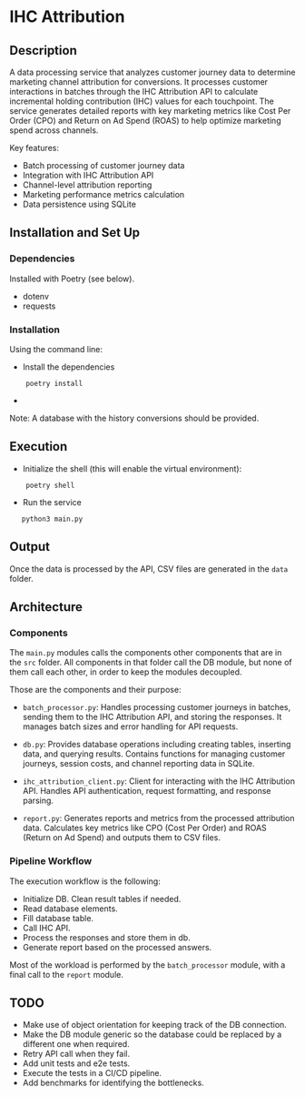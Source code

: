 # IHC Attribution

## Description

A data processing service that analyzes customer journey data to determine marketing channel attribution for conversions. It processes customer interactions in batches through the IHC Attribution API to calculate incremental holding contribution (IHC) values for each touchpoint. The service generates detailed reports with key marketing metrics like Cost Per Order (CPO) and Return on Ad Spend (ROAS) to help optimize marketing spend across channels.

Key features:
- Batch processing of customer journey data
- Integration with IHC Attribution API
- Channel-level attribution reporting
- Marketing performance metrics calculation
- Data persistence using SQLite


## Installation and Set Up

### Dependencies

Installed with Poetry (see below).

- dotenv
- requests


### Installation

Using the command line:

- Install the dependencies

```
    poetry install
```

- 

Note: A database with the history conversions should be provided.

## Execution

- Initialize the shell (this will enable the virtual environment):

```
    poetry shell 
```

- Run the service

```
   python3 main.py
```

## Output

Once the data is processed by the API, CSV files are generated in the `data` folder.

## Architecture

### Components

The `main.py` modules calls the components other components that are in the `src` folder. All components in that folder call the DB module, but none of them call each other, in order to keep the modules decoupled.

Those are the components and their purpose:
- `batch_processor.py`: Handles processing customer journeys in batches, sending them to the IHC Attribution API, and storing the responses. It manages batch sizes and error handling for API requests.

- `db.py`: Provides database operations including creating tables, inserting data, and querying results. Contains functions for managing customer journeys, session costs, and channel reporting data in SQLite.

- `ihc_attribution_client.py`: Client for interacting with the IHC Attribution API. Handles API authentication, request formatting, and response parsing.

- `report.py`: Generates reports and metrics from the processed attribution data. Calculates key metrics like CPO (Cost Per Order) and ROAS (Return on Ad Spend) and outputs them to CSV files.

### Pipeline Workflow

The execution workflow is the following:

- Initialize DB. Clean result tables if needed.
- Read database elements.
- Fill database table.
- Call IHC API.
- Process the responses and store them in db.
- Generate report based on the processed answers.

Most of the workload is performed by the `batch_processor`  module, with a final call to the `report` module.


## TODO

- Make use of object orientation for keeping track of the DB connection.
- Make the DB module generic so the database could be replaced by a different one when required.
- Retry API call when they fail.
- Add unit tests and e2e tests.
- Execute the tests in a CI/CD pipeline.
- Add benchmarks for identifying the bottlenecks.
